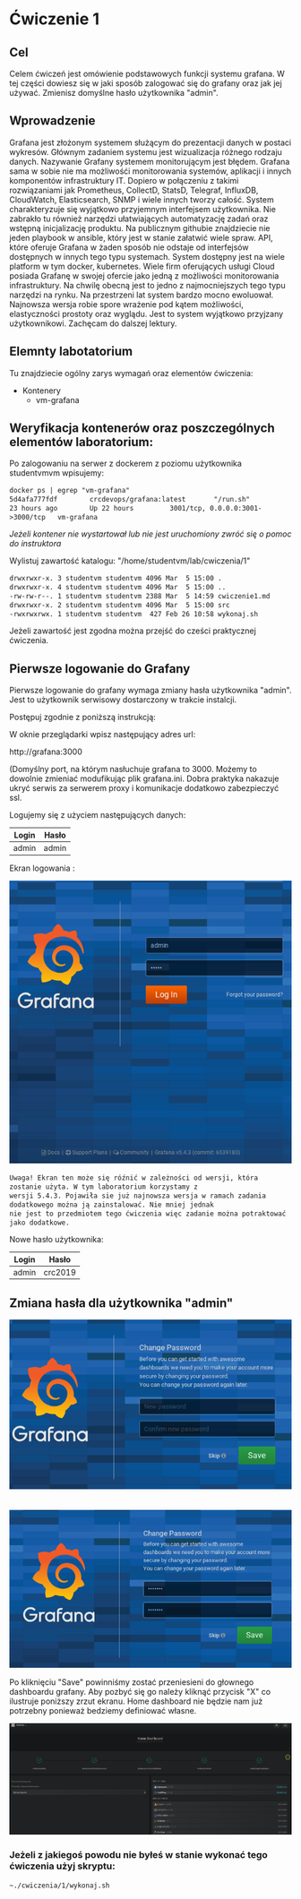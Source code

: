 # Ćwiczenie 1

## Cel

Celem ćwiczeń jest omówienie podstawowych funkcji systemu grafana. W tej części dowiesz się w jaki sposób zalogować się do grafany oraz jak jej używać.
Zmienisz domyślne hasło użytkownika "admin".

## Wprowadzenie

Grafana jest złożonym systemem służącym do prezentacji danych w postaci wykresów. Głównym zadaniem systemu jest wizualizacja różnego rodzaju danych. Nazywanie Grafany systemem monitorującym jest błędem. Grafana sama w sobie nie ma możliwośći monitorowania systemów, aplikacji i innych komponentów infrastruktury IT. Dopiero w połączeniu z takimi rozwiązaniami jak Prometheus, CollectD, StatsD, Telegraf, InfluxDB, CloudWatch, Elasticsearch, SNMP i wiele innych tworzy całość. System charakteryzuje się wyjątkowo przyjemnym interfejsem użytkownika. Nie zabrakło tu również narzędzi ułatwiających automatyzację zadań oraz wstępną inicjalizację produktu. Na publicznym githubie znajdziecie nie jeden playbook w ansible, który jest w stanie załatwić wiele spraw. API, które oferuje Grafana w żaden sposób nie odstaje od interfejsów dostępnych w innych tego typu systemach. System dostępny jest na wiele platform w tym docker, kubernetes. Wiele firm oferujących usługi Cloud posiada  Grafanę w swojej ofercie jako jedną z możliwości monitorowania infrastruktury. Na chwilę obecną jest to jedno z najmocniejszych tego typu narzędzi na rynku. Na przestrzeni lat system bardzo mocno ewoluował. Najnowsza wersja robie spore wrażenie pod kątem możliwości, elastyczności prostoty oraz wyglądu. Jest to system wyjątkowo przyjzany użytkownikowi. Zachęcam do dalszej lektury.

## Elemnty labotatorium

Tu znajdziecie ogólny zarys wymagań oraz elementów ćwiczenia:

+ Kontenery
  * vm-grafana

## Weryfikacja kontenerów oraz poszczególnych elementów laboratorium:

Po zalogowaniu na serwer z dockerem z poziomu użytkownika studentvmvm wpisujemy:
```
docker ps | egrep "vm-grafana"
5d4afa777fdf        crcdevops/grafana:latest       "/run.sh"                23 hours ago        Up 22 hours         3001/tcp, 0.0.0.0:3001->3000/tcp   vm-grafana

```

*Jeżeli kontener nie wystartował lub nie jest uruchomiony zwróć się o pomoc do instruktora*

Wylistuj zawartość katalogu: "/home/studentvm/lab/cwiczenia/1"

```
drwxrwxr-x. 3 studentvm studentvm 4096 Mar  5 15:00 .
drwxrwxr-x. 4 studentvm studentvm 4096 Mar  5 15:00 ..
-rw-rw-r--. 1 studentvm studentvm 2388 Mar  5 14:59 cwiczenie1.md
drwxrwxr-x. 2 studentvm studentvm 4096 Mar  5 15:00 src
-rwxrwxrwx. 1 studentvm studentvm  427 Feb 26 10:58 wykonaj.sh

```

Jeżeli zawartość jest zgodna można przejść do cześci praktycznej ćwiczenia.

## Pierwsze logowanie do Grafany

Pierwsze logowanie do grafany wymaga zmiany hasła użytkownika "admin". Jest to użytkownik serwisowy dostarczony w trakcie instalcji.

Postępuj zgodnie z poniższą instrukcją:

W oknie przeglądarki wpisz następujący adres url:

http://grafana:3000

(Domyślny port, na którym nasłuchuje grafana to 3000. Możemy to dowolnie zmieniać modufikując plik grafana.ini. Dobra praktyka nakazuje ukryć serwis za serwerem proxy i komunikacje dodatkowo zabezpieczyć ssl.

Logujemy się z użyciem następujących danych:


| Login | Hasło |
|-------|:-----:|
| admin | admin |


Ekran logowania :

![](src/login-screen.png "")

```
Uwaga! Ekran ten może się róźnić w zależności od wersji, która zostanie użyta. W tym laboratorium korzystamy z
wersji 5.4.3. Pojawiła sie już najnowsza wersja w ramach zadania dodatkowego można ją zainstalować. Nie mniej jednak
nie jest to przedmiotem tego ćwiczenia więc zadanie można potraktować jako dodatkowe.
```

Nowe hasło użytkownika:


| Login | Hasło   |
|-------|:-------:|
| admin | crc2019 |

## Zmiana hasła dla użytkownika "admin"

![](src/change_password-1.png "")
<br/><br/><br/>
![](src/change-password-2.png "")

Po kliknięciu "Save" powinniśmy zostać przeniesieni do głownego dashboardu grafany. Aby pozbyć się go należy kliknąć przycisk "X" co ilustruje poniższy zrzut ekranu. Home dashboard nie będzie nam już potrzebny ponieważ bedziemy definiować własne.

![](src/main-dashboard-after-deployment.jpg "")


### Jeżeli z jakiegoś powodu nie byłeś w stanie wykonać tego ćwiczenia użyj skryptu:
```
~./cwiczenia/1/wykonaj.sh

```
